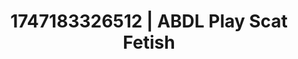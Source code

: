 ---
categories:
- Nude shadows
- Babysitter scenario
- Flushed cheeks
- Volleyball
- Soft spanking
image: /assets/images/1747183326512.webp
layout: post
seo:
  description: Featured content with artistic ABDL Play, Scat Fetish. HD images available.
  keywords: ABDL Play, Scat Fetish
  og_image: /assets/images/1747183326512.webp
  schema_type: VisualArtwork
tags:
- '#1747183326512'
- Scat Fetish
- ABDL Play
title: 1747183326512 | ABDL Play Scat Fetish
---